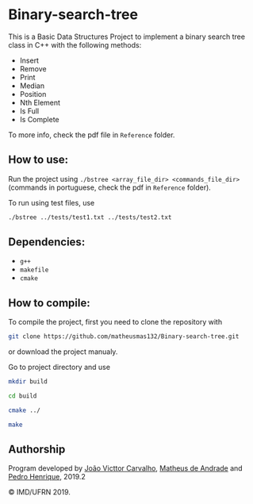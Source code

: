 # Binary-search-tree
This is a Basic Data Structures Project to implement a binary search tree class in C++ with the following methods:
* Insert
* Remove
* Print
* Median
* Position
* Nth Element
* Is Full
* Is Complete

To more info, check the pdf file in `Reference` folder.

## How to use:
Run the project using `./bstree <array_file_dir> <commands_file_dir>` (commands in portuguese, check the pdf in `Reference` folder).

To run using test files, use
```bash
./bstree ../tests/test1.txt ../tests/test2.txt
```

## Dependencies:
* `g++`
* `makefile`
* `cmake`

## How to compile:
To compile the project, first you need to clone the repository with

```bash
git clone https://github.com/matheusmas132/Binary-search-tree.git
```

or download the project manualy.

Go to project directory and use

```bash
mkdir build
```
```bash
cd build
```
```bash
cmake ../
```
```bash
make
```

## Authorship
Program developed by [João Victtor Carvalho](https://github.com/Carvs10), [Matheus de Andrade](https://github.com/matheusmas132) and [Pedro Henrique](https://github.com/pedrocardoso5), 2019.2

&copy; IMD/UFRN 2019.